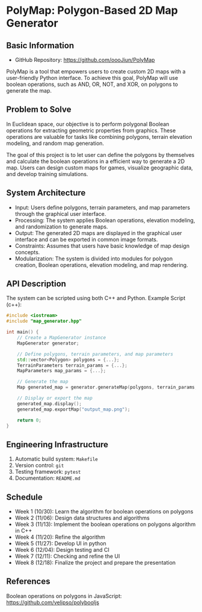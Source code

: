 # PolyMap: Polygon-Based 2D Map Generator

## Basic Information

- GitHub Repository: https://github.com/oooJiun/PolyMap

PolyMap is a tool that empowers users to create custom 2D maps with a user-friendly Python interface. 
To achieve this goal, PolyMap will use boolean operations, such as AND, OR, NOT, and XOR, on polygons to generate the map.


## Problem to Solve

In Euclidean space, our objective is to perform polygonal Boolean operations for extracting geometric properties from graphics. 
These operations are valuable for tasks like combining polygons, terrain elevation modeling, and random map generation.

The goal of this project is to let user can define the polygons by themselves and calculate the boolean operations in a efficient way to generate a 2D map.
Users can design custom maps for games, visualize geographic data, and develop training simulations.


## System Architecture

- Input: Users define polygons, terrain parameters, and map parameters through the graphical user interface.
- Processing: The system applies Boolean operations, elevation modeling, and randomization to generate maps.
- Output: The generated 2D maps are displayed in the graphical user interface and can be exported in common image formats.
- Constraints: Assumes that users have basic knowledge of map design concepts.
- Modularization: The system is divided into modules for polygon creation, Boolean operations, elevation modeling, and map rendering.


## API Description

The system can be scripted using both C++ and Python.
Example Script (c++):

```cpp
#include <iostream>
#include "map_generator.hpp"

int main() {
    // Create a MapGenerator instance
    MapGenerator generator;

    // Define polygons, terrain parameters, and map parameters
    std::vector<Polygon> polygons = {...};
    TerrainParameters terrain_params = {...};
    MapParameters map_params = {...};

    // Generate the map
    Map generated_map = generator.generateMap(polygons, terrain_params, map_params);

    // Display or export the map
    generated_map.display();
    generated_map.exportMap("output_map.png");

    return 0;
}
```


## Engineering Infrastructure

1. Automatic build system: `Makefile`
2. Version control: `git`
3. Testing framework: `pytest`
4. Documentation: `README.md`


## Schedule

* Week 1 (10/30): Learn the algorithm for boolean operations on polygons
* Week 2 (11/06): Design data structures and algorithms
* Week 3 (11/13): Implement the boolean operations on polygons algorithm in C++
* Week 4 (11/20): Refine the algorithm
* Week 5 (11/27): Develop UI in python
* Week 6 (12/04): Design testing and CI
* Week 7 (12/11): Checking and refine the UI
* Week 8 (12/18): Finalize the project and prepare the presentation


## References

Boolean operations on polygons in JavaScript: https://github.com/velipso/polybooljs

